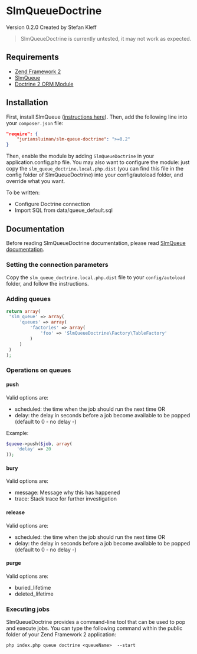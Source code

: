 SlmQueueDoctrine
================

Version 0.2.0 Created by Stefan Kleff

> SlmQueueDoctrine is currently untested, it may not work as expected.

Requirements
------------
* [Zend Framework 2](https://github.com/zendframework/zf2)
* [SlmQueue](https://github.com/juriansluiman/SlmQueue)
* [Doctrine 2 ORM Module](https://github.com/doctrine/DoctrineORMModule)


Installation
------------

First, install SlmQueue ([instructions here](https://github.com/juriansluiman/SlmQueue/blob/master/README.md)). Then,
add the following line into your `composer.json` file:

```json
"require": {
	"juriansluiman/slm-queue-doctrine": ">=0.2"
}
```

Then, enable the module by adding `SlmQueueDoctrine` in your application.config.php file. You may also want to
configure the module: just copy the `slm_queue_doctrine.local.php.dist` (you can find this file in the config
folder of SlmQueueDoctrine) into your config/autoload folder, and override what you want.

To be written:
* Configure Doctrine connection
* Import SQL from data/queue_default.sql


Documentation
-------------

Before reading SlmQueueDoctrine documentation, please read [SlmQueue documentation](https://github.com/juriansluiman/SlmQueue).

### Setting the connection parameters

Copy the `slm_queue_doctrine.local.php.dist` file to your `config/autoload` folder, and follow the instructions.

### Adding queues

```php
return array(
 'slm_queue' => array(
     'queues' => array(
         'factories' => array(
             'foo' => 'SlmQueueDoctrine\Factory\TableFactory'
         )
     )
 )
);
 ```

### Operations on queues

#### push

Valid options are:

* scheduled: the time when the job should run the next time OR
* delay: the delay in seconds before a job become available to be popped (default to 0 - no delay -)

Example:

```php
$queue->push($job, array(
    'delay' => 20
));
```

#### bury

Valid options are:

* message: Message why this has happened
* trace: Stack trace for further investigation

#### release

Valid options are:

* scheduled: the time when the job should run the next time OR
* delay: the delay in seconds before a job become available to be popped (default to 0 - no delay -)

#### purge

Valid options are:

* buried_lifetime
* deleted_lifetime

### Executing jobs

SlmQueueDoctrine provides a command-line tool that can be used to pop and execute jobs. You can type the following
command within the public folder of your Zend Framework 2 application:

`php index.php queue doctrine <queueName>  --start`
